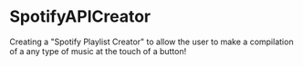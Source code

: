 # SpotifyAPICreator

Creating a "Spotify Playlist Creator" to allow the user to make a compilation of a any type of music at the touch of a button!
